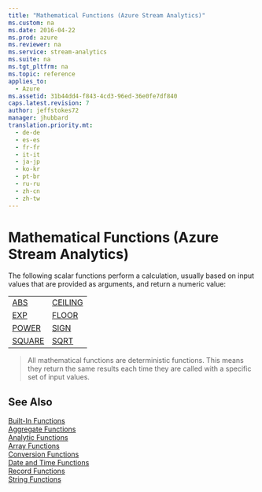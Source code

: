 ```yaml
---
title: "Mathematical Functions (Azure Stream Analytics)"
ms.custom: na
ms.date: 2016-04-22
ms.prod: azure
ms.reviewer: na
ms.service: stream-analytics
ms.suite: na
ms.tgt_pltfrm: na
ms.topic: reference
applies_to: 
  - Azure
ms.assetid: 31b44dd4-f843-4cd3-96ed-36e0fe7df840
caps.latest.revision: 7
author: jeffstokes72
manager: jhubbard
translation.priority.mt: 
  - de-de
  - es-es
  - fr-fr
  - it-it
  - ja-jp
  - ko-kr
  - pt-br
  - ru-ru
  - zh-cn
  - zh-tw
---
```

# Mathematical Functions (Azure Stream Analytics)
  The following scalar functions perform a calculation, usually based on input values that are provided as arguments, and return a numeric value:  
  
|||  
|-|-|  
|[ABS](../query-ref/ABS--Azure-Stream-Analytics-.md)|[CEILING](../query-ref/CEILING--Azure-Stream-Analytics-.md)|  
|[EXP](../query-ref/EXP--Azure-Stream-Analytics-.md)|[FLOOR](../query-ref/FLOOR--Azure-Stream-Analytics-.md)|  
|[POWER](../query-ref/POWER--Azure-Stream-Analytics-.md)|[SIGN](../query-ref/SIGN--Azure-Stream-Analytics-.md)|  
|[SQUARE](../query-ref/SQUARE--Azure-Stream-Analytics-.md)|[SQRT](../query-ref/SQRT--Azure-Stream-Analytics-.md)|  
  
> All mathematical functions are deterministic functions. This means they return the same results each time they are called with a specific set of input values.  
  
## See Also  
 [Built-In Functions](../query-ref/Built-in-Functions--Azure-Stream-Analytics-.md)   
 [Aggregate Functions](../query-ref/Aggregate-Functions--Azure-Stream-Analytics-.md)   
 [Analytic Functions](../query-ref/Analytic-Functions--Azure-Stream-Analytics-.md)   
 [Array Functions](../query-ref/Array-Functions--Stream-Analytics-.md)   
 [Conversion Functions](../query-ref/Conversion-Functions--Azure-Stream-Analytics-.md)   
 [Date and Time Functions](../query-ref/Date-and-Time-Functions--Azure-Stream-Analytics-.md)   
 [Record Functions](../query-ref/Record-Functions--Azure-Stream-Analytics-.md)   
 [String Functions](../query-ref/String-Functions--Azure-Stream-Analytics-.md)  
  
  